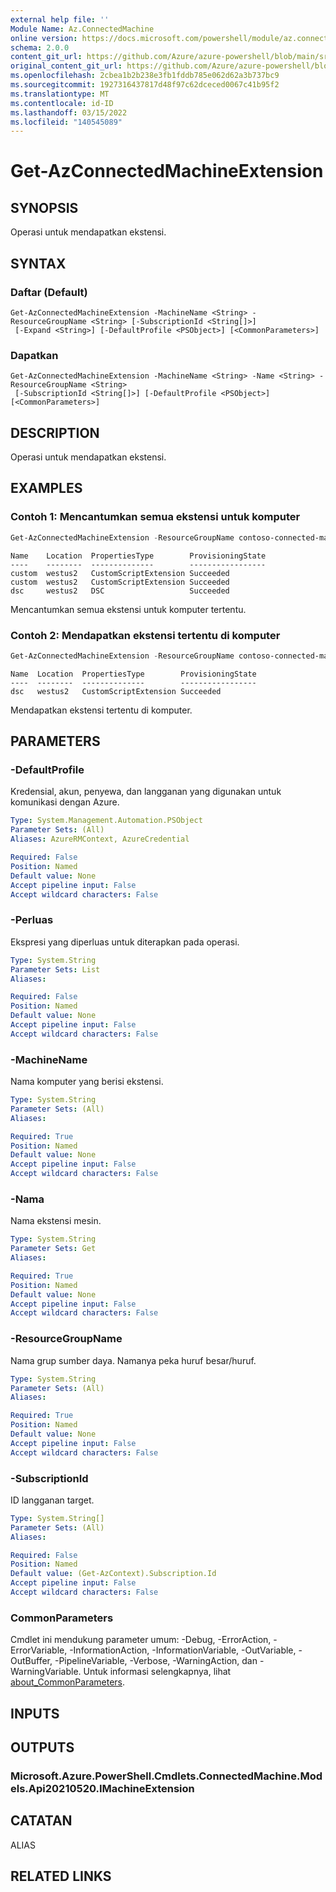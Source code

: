```yaml
---
external help file: ''
Module Name: Az.ConnectedMachine
online version: https://docs.microsoft.com/powershell/module/az.connectedmachine/get-azconnectedmachineextension
schema: 2.0.0
content_git_url: https://github.com/Azure/azure-powershell/blob/main/src/ConnectedMachine/help/Get-AzConnectedMachineExtension.md
original_content_git_url: https://github.com/Azure/azure-powershell/blob/main/src/ConnectedMachine/help/Get-AzConnectedMachineExtension.md
ms.openlocfilehash: 2cbea1b2b238e3fb1fddb785e062d62a3b737bc9
ms.sourcegitcommit: 1927316437817d48f97c62dceced0067c41b95f2
ms.translationtype: MT
ms.contentlocale: id-ID
ms.lasthandoff: 03/15/2022
ms.locfileid: "140545089"
---
```

# Get-AzConnectedMachineExtension

## SYNOPSIS
Operasi untuk mendapatkan ekstensi.

## SYNTAX

### Daftar (Default)
```
Get-AzConnectedMachineExtension -MachineName <String> -ResourceGroupName <String> [-SubscriptionId <String[]>]
 [-Expand <String>] [-DefaultProfile <PSObject>] [<CommonParameters>]
```

### Dapatkan
```
Get-AzConnectedMachineExtension -MachineName <String> -Name <String> -ResourceGroupName <String>
 [-SubscriptionId <String[]>] [-DefaultProfile <PSObject>] [<CommonParameters>]
```

## DESCRIPTION
Operasi untuk mendapatkan ekstensi.

## EXAMPLES

### Contoh 1: Mencantumkan semua ekstensi untuk komputer
```powershell
Get-AzConnectedMachineExtension -ResourceGroupName contoso-connected-machines -MachineName winwestus2_2
```

```output
Name    Location  PropertiesType        ProvisioningState
----    --------  --------------        -----------------
custom  westus2   CustomScriptExtension Succeeded
custom  westus2   CustomScriptExtension Succeeded
dsc     westus2   DSC                   Succeeded
```

Mencantumkan semua ekstensi untuk komputer tertentu.

### Contoh 2: Mendapatkan ekstensi tertentu di komputer
```powershell
Get-AzConnectedMachineExtension -ResourceGroupName contoso-connected-machines -MachineName winwestus2_2 -Name dsc
```

```output
Name  Location  PropertiesType        ProvisioningState
----  --------  --------------        -----------------
dsc   westus2   CustomScriptExtension Succeeded
```

Mendapatkan ekstensi tertentu di komputer.

## PARAMETERS

### -DefaultProfile
Kredensial, akun, penyewa, dan langganan yang digunakan untuk komunikasi dengan Azure.

```yaml
Type: System.Management.Automation.PSObject
Parameter Sets: (All)
Aliases: AzureRMContext, AzureCredential

Required: False
Position: Named
Default value: None
Accept pipeline input: False
Accept wildcard characters: False
```

### -Perluas
Ekspresi yang diperluas untuk diterapkan pada operasi.

```yaml
Type: System.String
Parameter Sets: List
Aliases:

Required: False
Position: Named
Default value: None
Accept pipeline input: False
Accept wildcard characters: False
```

### -MachineName
Nama komputer yang berisi ekstensi.

```yaml
Type: System.String
Parameter Sets: (All)
Aliases:

Required: True
Position: Named
Default value: None
Accept pipeline input: False
Accept wildcard characters: False
```

### -Nama
Nama ekstensi mesin.

```yaml
Type: System.String
Parameter Sets: Get
Aliases:

Required: True
Position: Named
Default value: None
Accept pipeline input: False
Accept wildcard characters: False
```

### -ResourceGroupName
Nama grup sumber daya.
Namanya peka huruf besar/huruf.

```yaml
Type: System.String
Parameter Sets: (All)
Aliases:

Required: True
Position: Named
Default value: None
Accept pipeline input: False
Accept wildcard characters: False
```

### -SubscriptionId
ID langganan target.

```yaml
Type: System.String[]
Parameter Sets: (All)
Aliases:

Required: False
Position: Named
Default value: (Get-AzContext).Subscription.Id
Accept pipeline input: False
Accept wildcard characters: False
```

### CommonParameters
Cmdlet ini mendukung parameter umum: -Debug, -ErrorAction, -ErrorVariable, -InformationAction, -InformationVariable, -OutVariable, -OutBuffer, -PipelineVariable, -Verbose, -WarningAction, dan -WarningVariable. Untuk informasi selengkapnya, lihat [about_CommonParameters](http://go.microsoft.com/fwlink/?LinkID=113216).

## INPUTS

## OUTPUTS

### Microsoft.Azure.PowerShell.Cmdlets.ConnectedMachine.Models.Api20210520.IMachineExtension

## CATATAN

ALIAS

## RELATED LINKS

